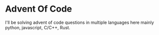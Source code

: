 # Advent Of Code

I'll be solving advent of code questions in multiple languages here mainly python, javascript, C/C++, Rust.
